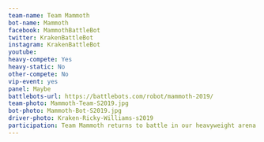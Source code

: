 ```yaml
---
team-name: Team Mammoth
bot-name: Mammoth
facebook: MammothBattleBot
twitter: KrakenBattleBot
instagram: KrakenBattleBot
youtube:
heavy-compete: Yes
heavy-static: No
other-compete: No
vip-event: yes
panel: Maybe
battlebots-url: https://battlebots.com/robot/mammoth-2019/
team-photo: Mammoth-Team-S2019.jpg
bot-photo: Mammoth-Bot-S2019.jpg
driver-photo: Kraken-Ricky-Williams-s2019
participation: Team Mammoth returns to battle in our heavyweight arena! You can also meet the team at the Ruckus VIP event!
---
```

